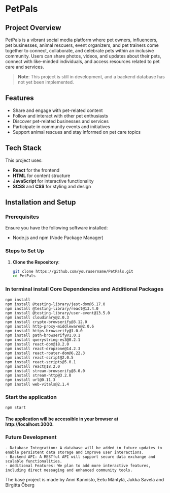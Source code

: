 # PetPals

## Project Overview
PetPals is a vibrant social media platform where pet owners, influencers, pet businesses, animal rescuers, event organizers, and pet trainers come together to connect, collaborate, and celebrate pets within an inclusive community. Users can share photos, videos, and updates about their pets, connect with like-minded individuals, and access resources related to pet care and services.

> **Note**: This project is still in development, and a backend database has not yet been implemented. 

## Features
- Share and engage with pet-related content
- Follow and interact with other pet enthusiasts
- Discover pet-related businesses and services
- Participate in community events and initiatives
- Support animal rescues and stay informed on pet care topics

## Tech Stack
This project uses:
- **React** for the frontend
- **HTML** for content structure
- **JavaScript** for interactive functionality
- **SCSS** and **CSS** for styling and design

## Installation and Setup

### Prerequisites
Ensure you have the following software installed:
- Node.js and npm (Node Package Manager)

### Steps to Set Up

1. **Clone the Repository**:
   ```bash
   git clone https://github.com/yourusername/PetPals.git
   cd PetPals

### In terminal install Core Dependencies and Additional Packages
    npm install
    npm install @testing-library/jest-dom@5.17.0
    npm install @testing-library/react@13.4.0
    npm install @testing-library/user-event@13.5.0
    npm install cloudinary@2.0.3
    npm install crypto-browserify@3.12.0
    npm install http-proxy-middleware@2.0.6
    npm install https-browserify@1.0.0
    npm install path-browserify@1.0.1
    npm install querystring-es3@0.2.1
    npm install react-dom@18.2.0
    npm install react-dropzone@14.2.3
    npm install react-router-dom@6.22.3
    npm install react-script@2.0.5
    npm install react-scripts@5.0.1
    npm install react@18.2.0
    npm install stream-browserify@3.0.0
    npm install stream-http@3.2.0
    npm install url@0.11.3
    npm install web-vitals@2.1.4
    
### Start the application
    npm start
#### The application will be accessible in your browser at http://localhost:3000.

### Future Development
    - Database Integration: A database will be added in future updates to enable persistent data storage and improve user interactions.
    - Backend API: A RESTful API will support secure data exchange and scalable functionalities.
    - Additional Features: We plan to add more interactive features, including direct messaging and enhanced community tools.


The base project is made by Anni Kannisto, Eetu Mäntylä, Jukka Savela and Birgitta Öberg

